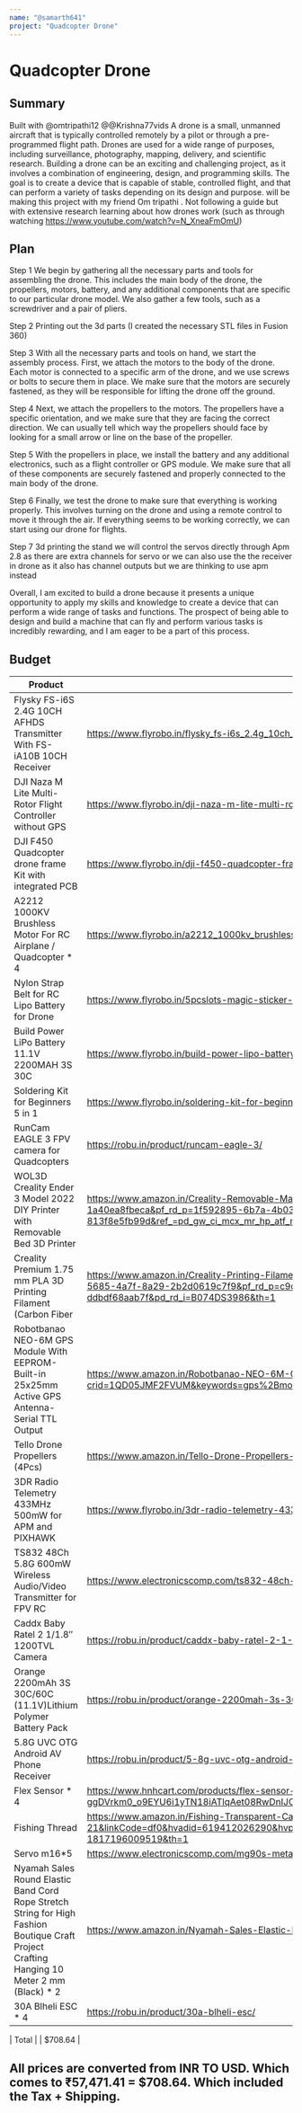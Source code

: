 ```yaml
---
name: "@samarth641"
project: "Quadcopter Drone"
---
```


# Quadcopter Drone

## Summary
Built with @omtripathi12 @@Krishna77vids 
A drone is a small, unmanned aircraft that is typically controlled remotely by a pilot or through a pre-programmed flight path. 
Drones are used for a wide range of purposes, including surveillance, photography, mapping, delivery, and scientific research.
Building a drone can be an exciting and challenging project, as it involves a combination of engineering, design, and programming skills. 
The goal is to create a device that is capable of stable, controlled flight, and that can perform a variety of tasks depending on its design and purpose.
will be making this project with my friend Om tripathi .
Not following a guide but with extensive research learning about how drones work (such as through watching https://www.youtube.com/watch?v=N_XneaFmOmU)
## Plan

Step 1 We begin by gathering all the necessary parts and tools for assembling the drone. This includes the main body of the drone, the propellers, motors, battery, and any additional components that are specific to our particular drone model. We also gather a few tools, such as a screwdriver and a pair of pliers.

Step 2 Printing out the 3d parts (I created the necessary STL files in Fusion 360) 

Step 3 With all the necessary parts and tools on hand, we start the assembly process. First, we attach the motors to the body of the drone. Each motor is connected to a specific arm of the drone, and we use screws or bolts to secure them in place. We make sure that the motors are securely fastened, as they will be responsible for lifting the drone off the ground.

Step 4 Next, we attach the propellers to the motors. The propellers have a specific orientation, and we make sure that they are facing the correct direction. We can usually tell which way the propellers should face by looking for a small arrow or line on the base of the propeller.

Step 5 With the propellers in place, we install the battery and any additional electronics, such as a flight controller or GPS module. We make sure that all of these components are securely fastened and properly connected to the main body of the drone.

Step 6 Finally, we test the drone to make sure that everything is working properly. This involves turning on the drone and using a remote control to move it through the air. If everything seems to be working correctly, we can start using our drone for flights.
 
Step 7 3d printing the stand we will control the servos directly through Apm 2.8 as there are extra channels for servo or we can also use the the receiver in drone as it also has channel outputs but we are thinking to use apm instead



Overall, I am excited to build a drone because it presents a unique opportunity to apply my skills and knowledge to create a device that can perform
a wide range of tasks and functions. The prospect of being able to design and build a machine that can fly and perform various tasks is incredibly rewarding, 
and I am eager to be a part of this process.

## Budget

| Product         | Supplier/Link                         | Cost   |
| --------------- | ------------------------------------- | ------ |
| Flysky FS-i6S 2.4G 10CH AFHDS Transmitter With FS-iA10B 10CH Receiver   | https://www.flyrobo.in/flysky_fs-i6s_2.4g_10ch_afhds_2a_transmitter | $83.24  |
| DJI Naza M Lite Multi-Rotor Flight Controller without GPS | https://www.flyrobo.in/dji-naza-m-lite-multi-rotor-flight-controller-without-gps  | $74.79 |
| DJI F450 Quadcopter drone frame Kit with integrated PCB | https://www.flyrobo.in/dji-f450-quadcopter-frame-kit-with-integrated-pcb  | $9.04 |
| A2212 1000KV Brushless Motor For RC Airplane / Quadcopter * 4 | https://www.flyrobo.in/a2212_1000kv_brushless_motor_for_rc_airplane | $22.63 |
| Nylon Strap Belt for RC Lipo Battery for Drone | https://www.flyrobo.in/5pcslots-magic-sticker-20x270mm-rc-lipo-battery-nylon-strap-belt-reusable-antiskid-cable-tie-down-strap-for-rc-lipo-battery  | $0.47 |
| Build Power LiPo Battery 11.1V 2200MAH 3S 30C | https://www.flyrobo.in/build-power-lipo-battery-11.1v-2200mah-3s-30c?search=battery&description=true | $18.08 |
| Soldering Kit for Beginners 5 in 1 | https://www.flyrobo.in/soldering-kit-for-beginners-5-1 | $4.21 |
| RunCam EAGLE 3 FPV camera for Quadcopters | https://robu.in/product/runcam-eagle-3/ | $38.60 |
| WOL3D Creality Ender 3 Model 2022 DIY Printer with Removable Bed 3D Printer | https://www.amazon.in/Creality-Removable-Magnetic-3D-220x220x250mm/dp/B07P5YBN6M/?_encoding=UTF8&pd_rd_w=Q1zQY&content-id=amzn1.sym.1f592895-6b7a-4b03-9d72-1a40ea8fbeca&pf_rd_p=1f592895-6b7a-4b03-9d72-1a40ea8fbeca&pf_rd_r=ANV7YYVPYKDPCFPD69YS&pd_rd_wg=r6K2E&pd_rd_r=04bc56ca-18b9-4931-a9cb-813f8e5fb99d&ref_=pd_gw_ci_mcx_mr_hp_atf_m&th=1| $174.29 |
| Creality Premium 1.75 mm PLA 3D Printing Filament (Carbon Fiber | https://www.amazon.in/Creality-Printing-Filament-Carbon-Fiber/dp/B074DS3986/ref=pd_day0fbt_img_sccl_1/261-2814919-0635564?pd_rd_w=xL45H&content-id=amzn1.sym.c9d7333c-5685-4a7f-8a29-2b2d0619c7f9&pf_rd_p=c9d7333c-5685-4a7f-8a29-2b2d0619c7f9&pf_rd_r=VTV5RSV4NXVFJQ3HXD17&pd_rd_wg=tAQca&pd_rd_r=ec496aea-ffdb-4b43-bfed-ddbdf68aab7f&pd_rd_i=B074DS3986&th=1 | $36.52 |
| Robotbanao NEO-6M GPS Module With EEPROM-Built-in 25x25mm Active GPS Antenna- Serial TTL Output | https://www.amazon.in/Robotbanao-NEO-6M-GPS-Module-Pack/dp/B09FM25ZMT/ref=sr_1_1_sspa?crid=1QD05JMF2FVUM&keywords=gps%2Bmodule%2Bfor%2Bdrone&qid=1672172061&sprefix=gps%2Bmod%2Caps%2C191&sr=8-1-spons&sp_csd=d2lkZ2V0TmFtZT1zcF9hdGY&th=1 | $0|
| Tello Drone Propellers (4Pcs) | https://www.amazon.in/Tello-Drone-Propellers-4Pcs/dp/B07Q3QD3KS/ref=sr_1_14?keywords=drone+propellers&qid=1672171819&sr=8-14 | $7 |
| 3DR Radio Telemetry 433MHz 500mW for APM and PIXHAWK | https://www.flyrobo.in/3dr-radio-telemetry-433mhz-500mw-for-apm-and-pixhawk |  $104.78 |
| TS832 48Ch 5.8G 600mW Wireless Audio/Video Transmitter for FPV RC | https://www.electronicscomp.com/ts832-48ch-5.8g-600mw-wireless-audio-video-transmitter-for-fpv-rc | $14.78|
| Caddx Baby Ratel 2 1/1.8″ 1200TVL Camera | https://robu.in/product/caddx-baby-ratel-2-1-1-8-1200tvl-camera/ |  $40.92 |
| Orange 2200mAh 3S 30C/60C (11.1V)Lithium Polymer Battery Pack | https://robu.in/product/orange-2200mah-3s-30c60c-lithium-polymer-battery-pack-lipo/ | $20.95 |
| 5.8G UVC OTG Android AV Phone Receiver | https://robu.in/product/5-8g-uvc-otg-android-phone-receiver/ |  $27.11  |
| Flex Sensor * 4| https://www.hnhcart.com/products/flex-sensor-2-2a-bend-sensor-for-hand-gesture-recognition?gclid=CjwKCAiAqt-dBhBcEiwATw-ggDVrkm0_o9EYU6i1yTN18iATlqAet08RwDnIJOGtL9zuivSCN5jsQxoC6LUQAvD_BwE| $18.54|
| Fishing Thread| https://www.amazon.in/Fishing-Transparent-Casting-20-Meters/dp/B0B9N8LR6M/ref=asc_df_B0B9N8LR6M/?tag=googleshopdes-21&linkCode=df0&hvadid=619412026290&hvpos=&hvnetw=g&hvrand=17679179516095364323&hvpone=&hvptwo=&hvqmt=&hvdev=c&hvdvcmdl=&hvlocint=&hvlocphy=20458&hvtargid=pla-1817196009519&th=1 | $1.84|
| Servo m16*5| https://www.electronicscomp.com/mg90s-metal-gear-servo-motor?gclid=CjwKCAiAqt-dBhBcEiwATw-ggGjyX5DJ0I3HNszM4a8V1tQ2SmTPWa_a1iSWdPG5rUKb1asaLLLP8hoC_PUQAvD_BwE  | $9.25|
| Nyamah Sales Round Elastic Band Cord Rope Stretch String for High Fashion Boutique Craft Project Crafting Hanging 10 Meter 2 mm (Black) * 2 |  https://www.amazon.in/Nyamah-Sales-Elastic-Boutique-Crafting/dp/B09PJDJ426/ref=sr_1_7?keywords=elastic%2Brope&qid=1673550072&sr=8-7&th=1 | $8.6|
| 30A Blheli ESC * 4 |  https://robu.in/product/30a-blheli-esc/ | $8.6|

| Total           |                                       | $708.64 |

## All prices are converted from INR TO USD. Which comes to ₹57,471.41 = $708.64. Which included the Tax + Shipping. 
